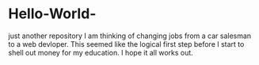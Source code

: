 # Hello-World-
just another repository
I am thinking of changing jobs from a car salesman to a web devloper. This seemed like the logical first step before I start to shell out money for my education. I hope it all works out. 
